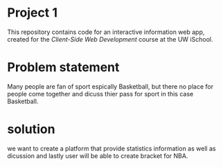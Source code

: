 # Project 1

This repository contains code for an interactive information web app, created for the _Client-Side Web Development_ course at the UW iSchool.

# Problem statement 
Many people are fan of sport espically Basketball, but there no place for people come together and dicuss thier pass for sport in this case Basketball.


# solution
 we want to create a platform that provide statistics information as well as  dicussion and lastly user will be able to create bracket for NBA.


